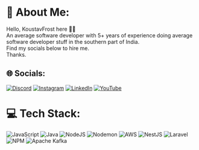 # 💫 About Me:
Hello, KoustavFrost here 👋🏼<br>An average software developer with 5+ years of experience doing average software developer stuff in the southern part of India.<br>Find my socials below to hire me.<br>Thanks.


## 🌐 Socials:
[![Discord](https://img.shields.io/badge/Discord-%237289DA.svg?logo=discord&logoColor=white)](https://discord.gg/251726950035357696) [![Instagram](https://img.shields.io/badge/Instagram-%23E4405F.svg?logo=Instagram&logoColor=white)](https://instagram.com/koustavpal__) [![LinkedIn](https://img.shields.io/badge/LinkedIn-%230077B5.svg?logo=linkedin&logoColor=white)](https://linkedin.com/in/koustavpal04) [![YouTube](https://img.shields.io/badge/YouTube-%23FF0000.svg?logo=YouTube&logoColor=white)](https://youtube.com/@https://www.youtube.com/@justanotheraverageprogramm?sub_confirmation=1) 

# 💻 Tech Stack:
![JavaScript](https://img.shields.io/badge/javascript-%23323330.svg?style=for-the-badge&logo=javascript&logoColor=%23F7DF1E) ![Java](https://img.shields.io/badge/java-%23ED8B00.svg?style=for-the-badge&logo=openjdk&logoColor=white) ![NodeJS](https://img.shields.io/badge/node.js-6DA55F?style=for-the-badge&logo=node.js&logoColor=white) ![Nodemon](https://img.shields.io/badge/NODEMON-%23323330.svg?style=for-the-badge&logo=nodemon&logoColor=%BBDEAD) ![AWS](https://img.shields.io/badge/AWS-%23FF9900.svg?style=for-the-badge&logo=amazon-aws&logoColor=white) ![NestJS](https://img.shields.io/badge/nestjs-%23E0234E.svg?style=for-the-badge&logo=nestjs&logoColor=white) ![Laravel](https://img.shields.io/badge/laravel-%23FF2D20.svg?style=for-the-badge&logo=laravel&logoColor=white) ![NPM](https://img.shields.io/badge/NPM-%23CB3837.svg?style=for-the-badge&logo=npm&logoColor=white) ![Apache Kafka](https://img.shields.io/badge/Apache%20Kafka-000?style=for-the-badge&logo=apachekafka)

<!-- Proudly created with GPRM ( https://gprm.itsvg.in ) -->
